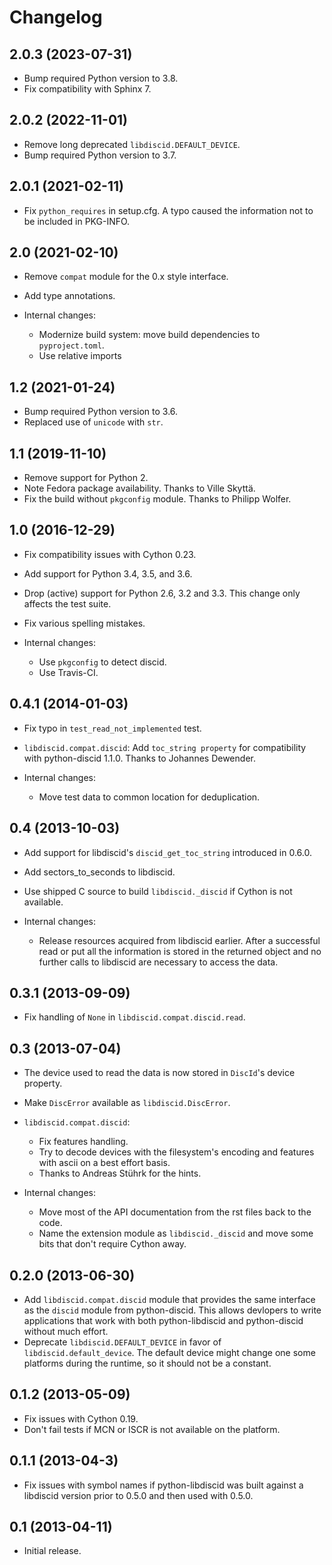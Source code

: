 # Changelog

## 2.0.3 (2023-07-31)

* Bump required Python version to 3.8.
* Fix compatibility with Sphinx 7.

## 2.0.2 (2022-11-01)

  * Remove long deprecated `libdiscid.DEFAULT_DEVICE`.
  * Bump required Python version to 3.7.

## 2.0.1 (2021-02-11)

  * Fix `python_requires` in setup.cfg.
    A typo caused the information not to be included in PKG-INFO.

## 2.0 (2021-02-10)

  * Remove `compat` module for the 0.x style interface.
  * Add type annotations.

  * Internal changes:
    - Modernize build system: move build dependencies to `pyproject.toml`.
    - Use relative imports

## 1.2 (2021-01-24)

  * Bump required Python version to 3.6.
  * Replaced use of `unicode` with `str`.

## 1.1 (2019-11-10)

  * Remove support for Python 2.
  * Note Fedora package availability. Thanks to Ville Skyttä.
  * Fix the build without `pkgconfig` module. Thanks to Philipp Wolfer.

## 1.0 (2016-12-29)

  * Fix compatibility issues with Cython 0.23.
  * Add support for Python 3.4, 3.5, and 3.6.
  * Drop (active) support for Python 2.6, 3.2 and 3.3. This change only
    affects the test suite.
  * Fix various spelling mistakes.

  * Internal changes:
    - Use `pkgconfig` to detect discid.
    - Use Travis-CI.

## 0.4.1 (2014-01-03)

  * Fix typo in `test_read_not_implemented` test.
  * `libdiscid.compat.discid`: Add `toc_string property` for compatibility with
    python-discid 1.1.0. Thanks to Johannes Dewender.

  * Internal changes:
    - Move test data to common location for deduplication.

## 0.4 (2013-10-03)

  * Add support for libdiscid's `discid_get_toc_string` introduced in 0.6.0.
  * Add sectors_to_seconds to libdiscid.
  * Use shipped C source to build `libdiscid._discid` if Cython is not available.

  * Internal changes:
    - Release resources acquired from libdiscid earlier. After a successful
      read or put all the information is stored in the returned object and no
      further calls to libdiscid are necessary to access the data.

## 0.3.1 (2013-09-09)

  * Fix handling of `None` in `libdiscid.compat.discid.read`.

## 0.3 (2013-07-04)

  * The device used to read the data is now stored in `DiscId`'s device
    property.
  * Make `DiscError` available as `libdiscid.DiscError`.
  * `libdiscid.compat.discid`:
    - Fix features handling.
    - Try to decode devices with the filesystem's encoding and features with
      ascii on a best effort basis.
    - Thanks to Andreas Stührk for the hints.

  * Internal changes:
    - Move most of the API documentation from the rst files back to the code.
    - Name the extension module as `libdiscid._discid` and move some bits that
      don't require Cython away.

## 0.2.0 (2013-06-30)

  * Add `libdiscid.compat.discid` module that provides the same interface as the
    `discid` module from python-discid. This allows devlopers to write
    applications that work with both python-libdiscid and python-discid
    without much effort.
  * Deprecate `libdiscid.DEFAULT_DEVICE` in favor of `libdiscid.default_device`.
    The default device might change one some platforms during the runtime, so
    it should not be a constant.

## 0.1.2 (2013-05-09)

  * Fix issues with Cython 0.19.
  * Don't fail tests if MCN or ISCR is not available on the platform.

## 0.1.1 (2013-04-3)

  * Fix issues with symbol names if python-libdiscid was built against
    a libdiscid version prior to 0.5.0 and then used with 0.5.0.

## 0.1 (2013-04-11)

  * Initial release.
